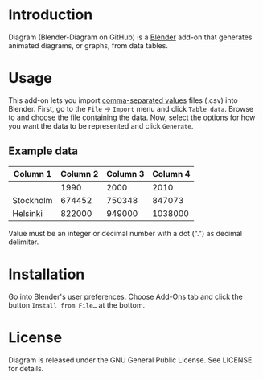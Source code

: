 # Introduction
Diagram (Blender-Diagram on GitHub) is a [Blender](http://www.blender.org/) add-on that generates animated diagrams, or graphs, from data tables.

# Usage
This add-on lets you import [comma-separated values](https://en.wikipedia.org/wiki/Comma-separated_values) files (.csv) into Blender. First, go to the `File` -> `Import` menu and click `Table data`. Browse to and choose the file containing the data. Now, select the options for how you want the data to be represented and click `Generate`.

## Example data

| Column 1 | Column 2 | Column 3 | Column 4 |
| - | - | - | - |
| | 1990 | 2000 | 2010 |
| Stockholm | 674452 | 750348 | 847073 |
| Helsinki | 822000 | 949000 | 1038000 |

Value must be an integer or decimal number with a dot (".") as decimal delimiter.

# Installation
Go into Blender's user preferences. Choose Add-Ons tab and click the button `Install from File…` at the bottom.

# License
Diagram is released under the GNU General Public License. See LICENSE for details.
